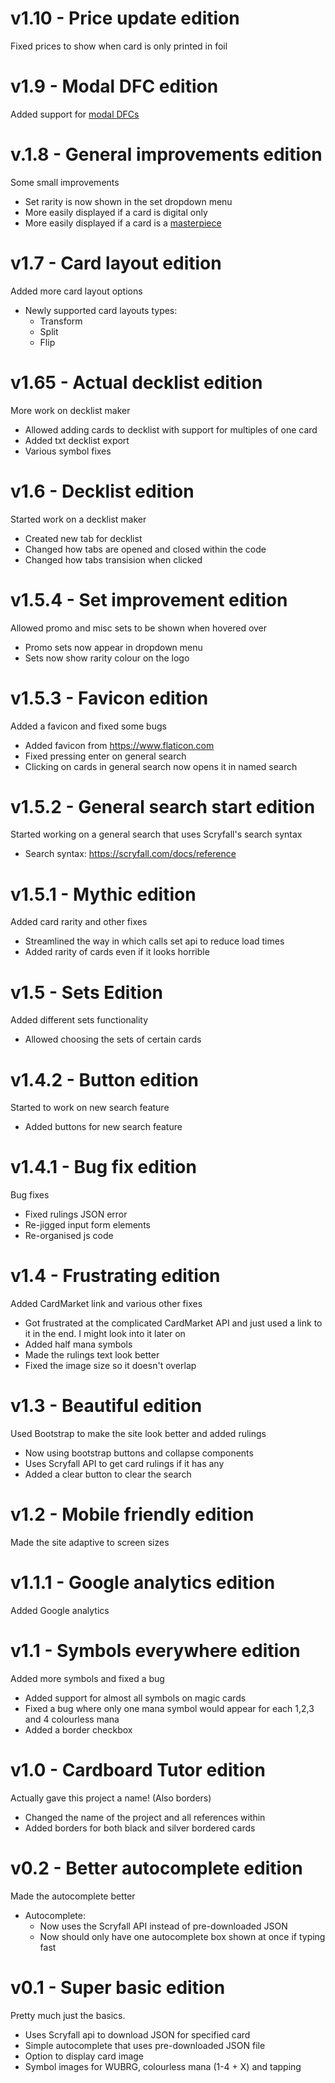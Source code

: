 # v1.10 - Price update edition
Fixed prices to show when card is only printed in foil


# v1.9 - Modal DFC edition
Added support for [modal DFCs](https://magic.wizards.com/en/articles/archive/feature/zendikar-rising-mechanics-2020-09-01)


# v.1.8 - General improvements edition
Some small improvements

* Set rarity is now shown in the set dropdown menu
* More easily displayed if a card is digital only
* More easily displayed if a card is a [masterpiece](https://scryfall.com/search?as=&q=is%3Amasterpiece)



# v1.7 - Card layout edition
Added more card layout options

* Newly supported card layouts types:
   * Transform
   * Split
   * Flip


   
# v1.65 - Actual decklist edition
More work on decklist maker

* Allowed adding cards to decklist with support for multiples of one card
* Added txt decklist export
* Various symbol fixes



# v1.6 - Decklist edition
Started work on a decklist maker

* Created new tab for decklist
* Changed how tabs are opened and closed within the code
* Changed how tabs transision when clicked



# v1.5.4 - Set improvement edition
Allowed promo and misc sets to be shown when hovered over

* Promo sets now appear in dropdown menu
* Sets now show rarity colour on the logo 



# v1.5.3 - Favicon edition
Added a favicon and fixed some bugs

* Added favicon from https://www.flaticon.com
* Fixed pressing enter on general search
* Clicking on cards in general search now opens it in named search



# v1.5.2 - General search start edition
Started working on a general search that uses Scryfall's search syntax

* Search syntax: https://scryfall.com/docs/reference



# v1.5.1 - Mythic edition
Added card rarity and other fixes

* Streamlined the way in which calls set api to reduce load times
* Added rarity of cards even if it looks horrible



# v1.5 - Sets Edition
Added different sets functionality

* Allowed choosing the sets of certain cards



# v1.4.2 - Button edition
Started to work on new search feature

* Added buttons for new search feature



# v1.4.1 - Bug fix edition
Bug fixes

* Fixed rulings JSON error
* Re-jigged input form elements
* Re-organised js code



# v1.4 - Frustrating edition
Added CardMarket link and various other fixes

* Got frustrated at the complicated CardMarket API and just used a link to it in the end. I might look into it later on
* Added half mana symbols
* Made the rulings text look better
* Fixed the image size so it doesn't overlap



# v1.3 - Beautiful edition
Used Bootstrap to make the site look better and added rulings

* Now using bootstrap buttons and collapse components
* Uses Scryfall API to get card rulings if it has any
* Added a clear button to clear the search



# v1.2 - Mobile friendly edition
Made the site adaptive to screen sizes



# v1.1.1 - Google analytics edition
Added Google analytics



# v1.1 - Symbols everywhere edition
Added more symbols and fixed a bug

* Added support for almost all symbols on magic cards
* Fixed a bug where only one mana symbol would appear for each 1,2,3 and 4 colourless mana
* Added a border checkbox



# v1.0 - Cardboard Tutor edition
Actually gave this project a name! (Also borders)

* Changed the name of the project and all references within
* Added borders for both black and silver bordered cards




# v0.2 - Better autocomplete edition
Made the autocomplete better

* Autocomplete:
   * Now uses the Scryfall API instead of pre-downloaded JSON
   * Now should only have one autocomplete box shown at once if typing fast




# v0.1 - Super basic edition
Pretty much just the basics.

* Uses Scryfall api to download JSON for specified card
* Simple autocomplete that uses pre-downloaded JSON file
* Option to display card image
* Symbol images for WUBRG, colourless mana (1-4 + X) and tapping
